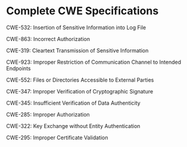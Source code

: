 

# Complete CWE Specifications

CWE-532: Insertion of Sensitive Information into Log File

CWE-863: Incorrect Authorization

CWE-319: Cleartext Transmission of Sensitive Information

CWE-923: Improper Restriction of Communication Channel to Intended Endpoints

CWE-552: Files or Directories Accessible to External Parties

CWE-347: Improper Verification of Cryptographic Signature

CWE-345: Insufficient Verification of Data Authenticity

CWE-285: Improper Authorization

CWE-322: Key Exchange without Entity Authentication

CWE-295: Improper Certificate Validation